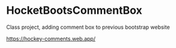 # HocketBootsCommentBox

Class project, adding comment box to previous bootstrap website

https://hockey-comments.web.app/
